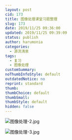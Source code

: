 ```yaml
---
layout: post
cid: 173
title: 图像处理课堂习题整理
slug: 173
date: 2019/11/25 09:36:00
updated: 2019/11/25 09:39:09
status: publish
author: harumonia
categories:
  - 源流清泉
tags:
  - 复习
  - 图像处理
customSummary:
noThumbInfoStyle: default
outdatedNotice: no
reprint: standard
thumb:
thumbChoice: default
thumbSmall:
thumbStyle: default
hidden: false
---
```


![图像处理-2.jpg](https://harumona-blog.oss-cn-beijing.aliyuncs.com/old_articles/%E5%9B%BE%E5%83%8F%E5%A4%84%E7%90%86%E7%AC%94%E8%AE%B01.jpg?Expires=1602237641&)

![图像处理-3.jpg](https://harumona-blog.oss-cn-beijing.aliyuncs.com/old_articles/%E5%9B%BE%E5%83%8F%E5%A4%84%E7%90%86%E7%AC%94%E8%AE%B02.jpg?Expires=1602237653&)
